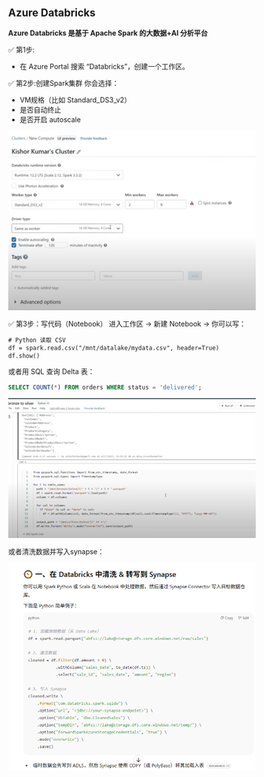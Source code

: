 ## Azure Databricks
**Azure Databricks 是基于 Apache Spark 的大数据+AI 分析平台**

✅ 第1步:
- 在 Azure Portal 搜索 “Databricks”，创建一个工作区。

✅ 第2步:创建Spark集群
你会选择：
- VM规格（比如 Standard_DS3_v2）
- 是否自动终止
- 是否开启 autoscale

![alt text](./image/Azure_databrick/image.png)

✅ 第3步：写代码（Notebook）
进入工作区 → 新建 Notebook → 你可以写：
```shell
# Python 读取 CSV
df = spark.read.csv("/mnt/datalake/mydata.csv", header=True)
df.show()
```
或者用 SQL 查询 Delta 表：
```sql
SELECT COUNT(*) FROM orders WHERE status = 'delivered';
```

![alt text](image.png)

或者清洗数据并写入synapse：

![alt text](image-23.png)